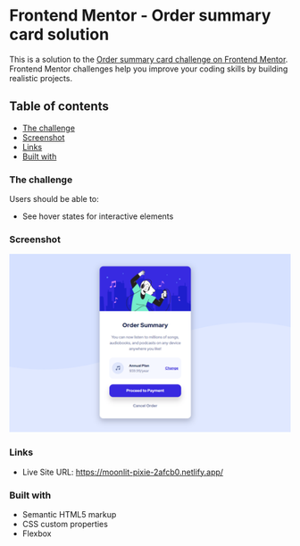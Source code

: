 # Frontend Mentor - Order summary card solution

This is a solution to the [Order summary card challenge on Frontend Mentor](https://www.frontendmentor.io/challenges/order-summary-component-QlPmajDUj). Frontend Mentor challenges help you improve your coding skills by building realistic projects. 

## Table of contents

  - [The challenge](#the-challenge)
  - [Screenshot](#screenshot)
  - [Links](#links)
  - [Built with](#built-with)


### The challenge

Users should be able to:

- See hover states for interactive elements

### Screenshot

![](./images/order-screenshot.png)

### Links

- Live Site URL: https://moonlit-pixie-2afcb0.netlify.app/

### Built with

- Semantic HTML5 markup
- CSS custom properties
- Flexbox

